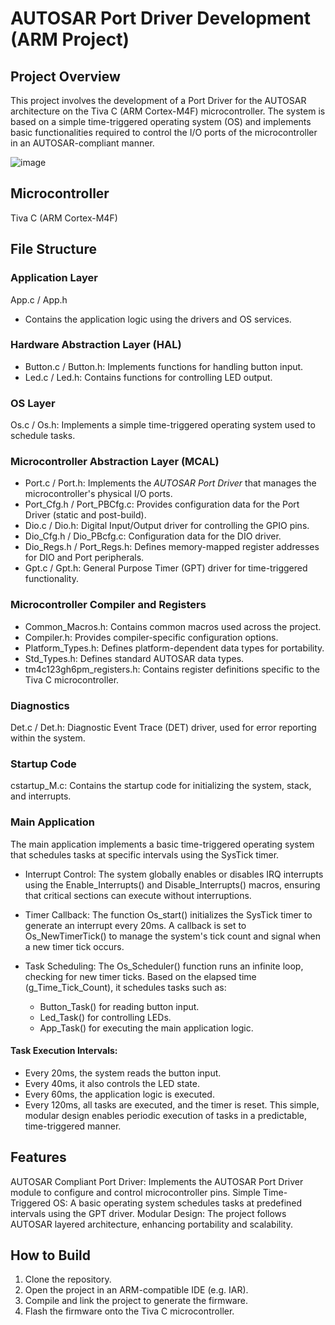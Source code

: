 # AUTOSAR Port Driver Development (ARM Project)
## Project Overview
This project involves the development of a Port Driver for the AUTOSAR architecture on the Tiva C (ARM Cortex-M4F) microcontroller. The system is based on a simple time-triggered operating system (OS) and implements basic functionalities required to control the I/O ports of the microcontroller in an AUTOSAR-compliant manner.

![image](https://github.com/user-attachments/assets/b0418123-c102-4144-ac79-cdeb71d20941)

## Microcontroller
Tiva C (ARM Cortex-M4F)

## File Structure
### Application Layer
App.c / App.h
- Contains the application logic using the drivers and OS services.
  
### Hardware Abstraction Layer (HAL)
- Button.c / Button.h: Implements functions for handling button input.
- Led.c / Led.h: Contains functions for controlling LED output.

### OS Layer
Os.c / Os.h: Implements a simple time-triggered operating system used to schedule tasks.

### Microcontroller Abstraction Layer (MCAL)
- Port.c / Port.h: Implements the *AUTOSAR Port Driver* that manages the microcontroller's physical I/O ports.
- Port_Cfg.h / Port_PBCfg.c: Provides configuration data for the Port Driver (static and post-build).
- Dio.c / Dio.h: Digital Input/Output driver for controlling the GPIO pins.
- Dio_Cfg.h / Dio_PBcfg.c: Configuration data for the DIO driver.
- Dio_Regs.h / Port_Regs.h: Defines memory-mapped register addresses for DIO and Port peripherals.
- Gpt.c / Gpt.h: General Purpose Timer (GPT) driver for time-triggered functionality.

### Microcontroller Compiler and Registers
- Common_Macros.h: Contains common macros used across the project.
- Compiler.h: Provides compiler-specific configuration options.
- Platform_Types.h: Defines platform-dependent data types for portability.
- Std_Types.h: Defines standard AUTOSAR data types.
- tm4c123gh6pm_registers.h: Contains register definitions specific to the Tiva C microcontroller.

### Diagnostics
Det.c / Det.h: Diagnostic Event Trace (DET) driver, used for error reporting within the system.
### Startup Code
cstartup_M.c: Contains the startup code for initializing the system, stack, and interrupts.
### Main Application
The main application implements a basic time-triggered operating system that schedules tasks at specific intervals using the SysTick timer.

- Interrupt Control: The system globally enables or disables IRQ interrupts using the Enable_Interrupts() and Disable_Interrupts() macros, ensuring that critical sections can execute without interruptions.
- Timer Callback: The function Os_start() initializes the SysTick timer to generate an interrupt every 20ms. A callback is set to Os_NewTimerTick() to manage the system's tick count and signal when a new timer tick occurs.
- Task Scheduling: The Os_Scheduler() function runs an infinite loop, checking for new timer ticks. Based on the elapsed time (g_Time_Tick_Count), it schedules tasks such as:

    - Button_Task() for reading button input.
    - Led_Task() for controlling LEDs.
    - App_Task() for executing the main application logic.

#### Task Execution Intervals:
- Every 20ms, the system reads the button input.
- Every 40ms, it also controls the LED state.
- Every 60ms, the application logic is executed.
- Every 120ms, all tasks are executed, and the timer is reset.
This simple, modular design enables periodic execution of tasks in a predictable, time-triggered manner.

## Features
AUTOSAR Compliant Port Driver: Implements the AUTOSAR Port Driver module to configure and control microcontroller pins.
Simple Time-Triggered OS: A basic operating system schedules tasks at predefined intervals using the GPT driver.
Modular Design: The project follows AUTOSAR layered architecture, enhancing portability and scalability.
## How to Build
1) Clone the repository.
2) Open the project in an ARM-compatible IDE (e.g. IAR).
3) Compile and link the project to generate the firmware.
4) Flash the firmware onto the Tiva C microcontroller.
